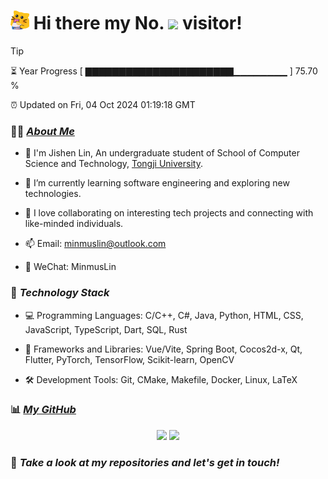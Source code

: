 <h1>
  <img src='assets/MeowClorox.gif' height='30'/>
  Hi there my No.
  <img src='https://profile-counter.glitch.me/MinmusLin/count.svg' height='30'/>
  visitor!
</h1>

> [!TIP]
> ⏳ Year Progress [ ▇▇▇▇▇▇▇▇▇▇▇▇▇▇▇▇▇▇▇▇▇▇▁▁▁▁▁▁▁▁ ] 75.70 %
>
> ⏰ Updated on Fri, 04 Oct 2024 01:19:18 GMT

### 👨‍💻 *[About Me](https://minmuslin.github.io)*

* 🚀 I'm Jishen Lin, An undergraduate student of School of Computer Science and Technology, [Tongji University](https://www.tongji.edu.cn).

* 🌱 I’m currently learning software engineering and exploring new technologies.

* 🔭 I love collaborating on interesting tech projects and connecting with like-minded individuals.

* 📫 Email: minmuslin@outlook.com

* 💬 WeChat: MinmusLin

### 🔬 *Technology Stack*

* 💻 Programming Languages: C/C++, C#, Java, Python, HTML, CSS, JavaScript, TypeScript, Dart, SQL, Rust

* 🧰 Frameworks and Libraries: Vue/Vite, Spring Boot, Cocos2d-x, Qt, Flutter, PyTorch, TensorFlow, Scikit-learn, OpenCV

* 🛠️ Development Tools: Git, CMake, Makefile, Docker, Linux, LaTeX

### 📊 *[My GitHub](https://github.com/MinmusLin)*

<div align='center'>
  <img src='https://github-readme-stats.vercel.app/api?username=MinmusLin&show_icons=true&count_private=true' height='190'/>
  <img src='https://github-readme-stats.vercel.app/api/top-langs/?username=MinmusLin&layout=compact' height='190'/>
</div>

### 🥰 *Take a look at my repositories and let's get in touch!*
